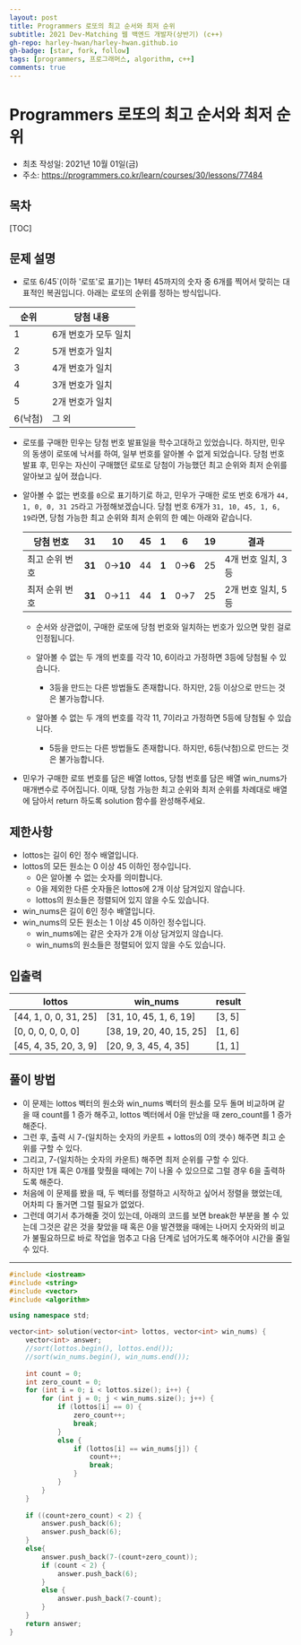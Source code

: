 ```yaml
---
layout: post
title: Programmers 로또의 최고 순서와 최저 순위
subtitle: 2021 Dev-Matching 웹 백엔드 개발자(상반기) (c++)
gh-repo: harley-hwan/harley-hwan.github.io
gh-badge: [star, fork, follow]
tags: [programmers, 프로그래머스, algorithm, c++]
comments: true
---
```


# Programmers 로또의 최고 순서와 최저 순위

- 최초 작성일: 2021년 10월 01일(금)
- 주소: https://programmers.co.kr/learn/courses/30/lessons/77484

## 목차
[TOC]

## 문제 설명

- 로또 6/45`(이하 '로또'로 표기)는 1부터 45까지의 숫자 중 6개를 찍어서 맞히는 대표적인 복권입니다. 아래는 로또의 순위를 정하는 방식입니다. 

| 순위    | 당첨 내용            |
| ------- | -------------------- |
| 1       | 6개 번호가 모두 일치 |
| 2       | 5개 번호가 일치      |
| 3       | 4개 번호가 일치      |
| 4       | 3개 번호가 일치      |
| 5       | 2개 번호가 일치      |
| 6(낙첨) | 그 외                |


- 로또를 구매한 민우는 당첨 번호 발표일을 학수고대하고 있었습니다. 하지만, 민우의 동생이 로또에 낙서를 하여, 일부 번호를 알아볼 수 없게 되었습니다. 당첨 번호 발표 후, 민우는 자신이 구매했던 로또로 당첨이 가능했던 최고 순위와 최저 순위를 알아보고 싶어 졌습니다.

- 알아볼 수 없는 번호를 `0`으로 표기하기로 하고, 민우가 구매한 로또 번호 6개가 `44, 1, 0, 0, 31 25`라고 가정해보겠습니다. 당첨 번호 6개가 `31, 10, 45, 1, 6, 19`라면, 당첨 가능한 최고 순위와 최저 순위의 한 예는 아래와 같습니다.

  | 당첨 번호      | 31     | 10       | 45   | 1     | 6       | 19   | 결과               |
  | -------------- | ------ | -------- | ---- | ----- | ------- | ---- | ------------------ |
  | 최고 순위 번호 | **31** | 0→**10** | 44   | **1** | 0→**6** | 25   | 4개 번호 일치, 3등 |
  | 최저 순위 번호 | **31** | 0→11     | 44   | **1** | 0→7     | 25   | 2개 번호 일치, 5등 |

  - 순서와 상관없이, 구매한 로또에 당첨 번호와 일치하는 번호가 있으면 맞힌 걸로 인정됩니다.
  - 알아볼 수 없는 두 개의 번호를 각각 10, 6이라고 가정하면 3등에 당첨될 수 있습니다.
    - 3등을 만드는 다른 방법들도 존재합니다. 하지만, 2등 이상으로 만드는 것은 불가능합니다.

  - 알아볼 수 없는 두 개의 번호를 각각 11, 7이라고 가정하면 5등에 당첨될 수 있습니다.
    - 5등을 만드는 다른 방법들도 존재합니다. 하지만, 6등(낙첨)으로 만드는 것은 불가능합니다.

- 민우가 구매한 로또 번호를 담은 배열 lottos, 당첨 번호를 담은 배열 win_nums가 매개변수로 주어집니다. 이때, 당첨 가능한 최고 순위와 최저 순위를 차례대로 배열에 담아서 return 하도록 solution 함수를 완성해주세요.

## 제한사항
- lottos는 길이 6인 정수 배열입니다.
- lottos의 모든 원소는 0 이상 45 이하인 정수입니다.
  - 0은 알아볼 수 없는 숫자를 의미합니다.
  - 0을 제외한 다른 숫자들은 lottos에 2개 이상 담겨있지 않습니다.
  - lottos의 원소들은 정렬되어 있지 않을 수도 있습니다.
- win_nums은 길이 6인 정수 배열입니다.
- win_nums의 모든 원소는 1 이상 45 이하인 정수입니다.
  - win_nums에는 같은 숫자가 2개 이상 담겨있지 않습니다.
  - win_nums의 원소들은 정렬되어 있지 않을 수도 있습니다.

## 입출력

| lottos                | win_nums                 | result |
| --------------------- | ------------------------ | ------ |
| [44, 1, 0, 0, 31, 25] | [31, 10, 45, 1, 6, 19]   | [3, 5] |
| [0, 0, 0, 0, 0, 0]    | [38, 19, 20, 40, 15, 25] | [1, 6] |
| [45, 4, 35, 20, 3, 9] | [20, 9, 3, 45, 4, 35]    | [1, 1] |



## 풀이 방법

- 이 문제는 lottos 벡터의 원소와 win_nums 벡터의 원소를 모두 돌며 비교하며 같을 때 count를 1 증가 해주고, lottos 벡터에서 0을 만났을 때 zero_count를 1 증가 해준다.
- 그런 후, 출력 시 7-(일치하는 숫자의 카운트 + lottos의 0의 갯수) 해주면 최고 순위를 구할 수 있다.
- 그리고, 7-(일치하는 숫자의 카운트) 해주면 최저 순위를 구할 수 있다.
- 하지만 1개 혹은 0개를 맞췄을 때에는 7이 나올 수 있으므로 그럴 경우 6을 출력하도록 해준다.
- 처음에 이 문제를 봤을 때, 두 벡터를 정렬하고 시작하고 싶어서 정렬을 했었는데, 어차피 다 돌거면 그럴 필요가 없었다.
- 그런데 여기서 추가해줄 것이 있는데, 아래의 코드를 보면 break한 부분을 볼 수 있는데 그것은 같은 것을 찾았을 때 혹은 0을 발견했을 때에는 나머지 숫자와의 비교가 불필요하므로 바로 작업을 멈추고 다음 단계로 넘어가도록 해주어야 시간을 줄일 수 있다.

---

```c++
#include <iostream>
#include <string>
#include <vector>
#include <algorithm>

using namespace std;

vector<int> solution(vector<int> lottos, vector<int> win_nums) {
    vector<int> answer;
    //sort(lottos.begin(), lottos.end());
    //sort(win_nums.begin(), win_nums.end());
    
    int count = 0;
    int zero_count = 0;
    for (int i = 0; i < lottos.size(); i++) {
        for (int j = 0; j < win_nums.size(); j++) {
            if (lottos[i] == 0) {
                zero_count++;
                break;
            }
            else {
                if (lottos[i] == win_nums[j]) {
                    count++;
                    break;
                }
            }
        }
    }
    
    if ((count+zero_count) < 2) {
        answer.push_back(6);
        answer.push_back(6);
    }
    else{
        answer.push_back(7-(count+zero_count));
        if (count < 2) {
            answer.push_back(6);
        }
        else {
            answer.push_back(7-count);
        }
    }
    return answer;
}
```

